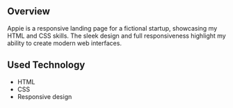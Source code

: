 ## Overview
Appie is a responsive landing page for a fictional startup, showcasing my HTML and CSS skills. The sleek design and full responsiveness highlight my ability to create modern web interfaces.

## Used Technology
- HTML
- CSS
- Responsive design
